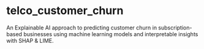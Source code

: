 # telco_customer_churn
An Explainable AI approach to predicting customer churn in subscription-based businesses using machine learning models and interpretable insights with SHAP &amp; LIME.
